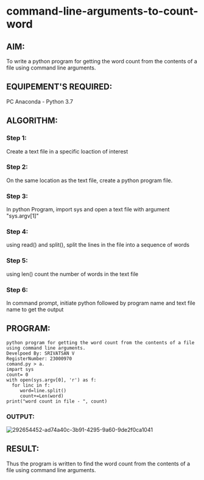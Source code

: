 # command-line-arguments-to-count-word
## AIM:
To write a python program for getting the word count from the contents of a file using command line arguments.
## EQUIPEMENT'S REQUIRED: 
PC
Anaconda - Python 3.7
## ALGORITHM: 
### Step 1:
Create a text file in a specific loaction of interest
### Step 2: 
On the same location as the text file, create a python program file.
### Step 3: 
In python Program, import sys and open a text file with argument "sys.argv[1]"
### Step 4:  
using read() and split(), split the lines in the file into a sequence of words
### Step 5: 
using len() count the number of words in the text file
### Step 6: 
In command prompt, initiate python followed by program name and text file name to get the output
## PROGRAM:
```
python program for getting the word count from the contents of a file using command line arguments.
Develpoed By: SRIVATSAN V
RegisterNumber: 23000970
comand.py > a.
impart sys
count= 0
with open(sys.argv[0], 'r') as f:
  for linc in f:
     word=line.split()
     count+=Len(word)
print("word count in file - ", count)
```
### OUTPUT:
![292654452-ad74a40c-3b91-4295-9a60-9de2f0ca1041](https://github.com/Srivatsan0405/command-line-arguments-to-count-word/assets/139841630/ce7c39d5-fc2c-4c7e-bfce-a1cc96a0e344)
## RESULT:
Thus the program is written to find the word count from the contents of a file using command line arguments.
